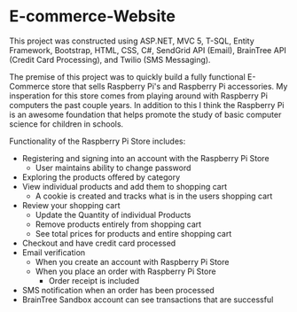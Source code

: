 # E-commerce-Website
This project was constructed using ASP.NET, MVC 5, T-SQL, Entity Framework, Bootstrap, HTML, CSS, C#, SendGrid API (Email), BrainTree API (Credit Card Processing), and Twilio (SMS Messaging). 

The premise of this project was to quickly build a fully functional E-Commerce store that sells Raspberry Pi's and Raspberry Pi accessories. My insperation 
for this store comes from playing around with Raspberry Pi computers the past couple years. In addition to this I think the Raspberry Pi is an 
awesome foundation that helps promote the study of basic computer science for children in schools.

Functionality of the Raspberry Pi Store includes:
- Registering and signing into an account with the Raspberry Pi Store
    - User maintains ability to change password
- Exploring the products offered by category
- View individual products and add them to shopping cart
    - A cookie is created and tracks what is in the users shopping cart
- Review your shopping cart
    - Update the Quantity of individual Products
    - Remove products entirely from shopping cart
    - See total prices for products and entire shopping cart
- Checkout and have credit card processed
- Email verification
    - When you create an account with Raspberry Pi Store
    - When you place an order with Raspberry Pi Store
        - Order receipt is included
- SMS notification when an order has been processed
- BrainTree Sandbox account can see transactions that are successful 
